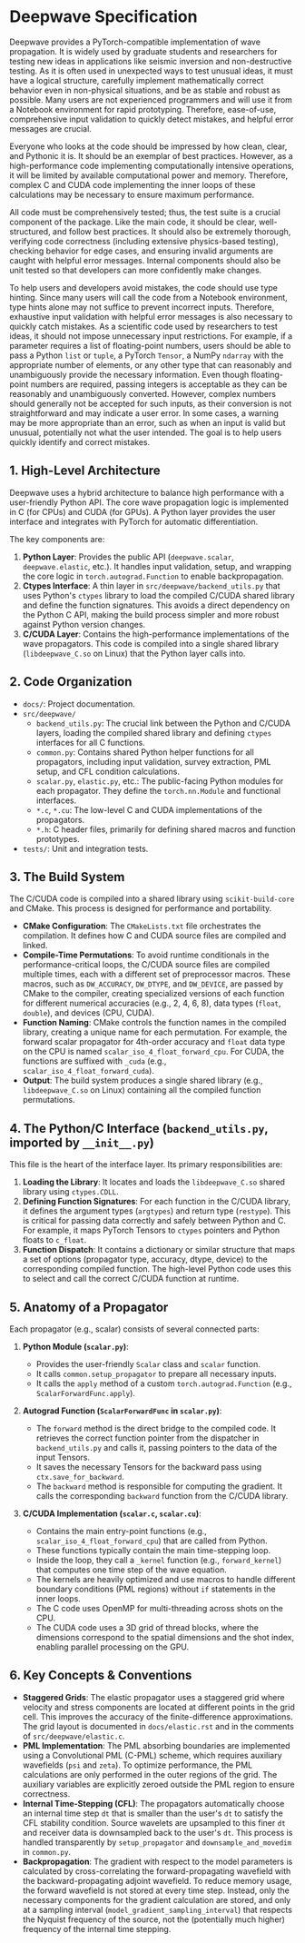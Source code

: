 # Deepwave Specification

Deepwave provides a PyTorch-compatible implementation of wave propagation. It is widely used by graduate students and researchers for testing new ideas in applications like seismic inversion and non-destructive testing. As it is often used in unexpected ways to test unusual ideas, it must have a logical structure, carefully implement mathematically correct behavior even in non-physical situations, and be as stable and robust as possible. Many users are not experienced programmers and will use it from a Notebook environment for rapid prototyping. Therefore, ease-of-use, comprehensive input validation to quickly detect mistakes, and helpful error messages are crucial.

Everyone who looks at the code should be impressed by how clean, clear, and Pythonic it is. It should be an exemplar of best practices. However, as a high-performance code implementing computationally intensive operations, it will be limited by available computational power and memory. Therefore, complex C and CUDA code implementing the inner loops of these calculations may be necessary to ensure maximum performance.

All code must be comprehensively tested; thus, the test suite is a crucial component of the package. Like the main code, it should be clear, well-structured, and follow best practices. It should also be extremely thorough, verifying code correctness (including extensive physics-based testing), checking behavior for edge cases, and ensuring invalid arguments are caught with helpful error messages. Internal components should also be unit tested so that developers can more confidently make changes.

To help users and developers avoid mistakes, the code should use type hinting. Since many users will call the code from a Notebook environment, type hints alone may not suffice to prevent incorrect inputs. Therefore, exhaustive input validation with helpful error messages is also necessary to quickly catch mistakes. As a scientific code used by researchers to test ideas, it should not impose unnecessary input restrictions. For example, if a parameter requires a list of floating-point numbers, users should be able to pass a Python `list` or `tuple`, a PyTorch `Tensor`, a NumPy `ndarray` with the appropriate number of elements, or any other type that can reasonably and unambiguously provide the necessary information. Even though floating-point numbers are required, passing integers is acceptable as they can be reasonably and unambiguously converted. However, complex numbers should generally not be accepted for such inputs, as their conversion is not straightforward and may indicate a user error. In some cases, a warning may be more appropriate than an error, such as when an input is valid but unusual, potentially not what the user intended. The goal is to help users quickly identify and correct mistakes.

## 1. High-Level Architecture

Deepwave uses a hybrid architecture to balance high performance with a user-friendly Python API. The core wave propagation logic is implemented in C (for CPUs) and CUDA (for GPUs). A Python layer provides the user interface and integrates with PyTorch for automatic differentiation.

The key components are:

1.  **Python Layer**: Provides the public API (`deepwave.scalar`, `deepwave.elastic`, etc.). It handles input validation, setup, and wrapping the core logic in `torch.autograd.Function` to enable backpropagation.
2.  **Ctypes Interface**: A thin layer in `src/deepwave/backend_utils.py` that uses Python's `ctypes` library to load the compiled C/CUDA shared library and define the function signatures. This avoids a direct dependency on the Python C API, making the build process simpler and more robust against Python version changes.
3.  **C/CUDA Layer**: Contains the high-performance implementations of the wave propagators. This code is compiled into a single shared library (`libdeepwave_C.so` on Linux) that the Python layer calls into.

## 2. Code Organization

-   `docs/`: Project documentation.
-   `src/deepwave/`
    -   `backend_utils.py`: The crucial link between the Python and C/CUDA layers, loading the compiled shared library and defining `ctypes` interfaces for all C functions.
    -   `common.py`: Contains shared Python helper functions for all propagators, including input validation, survey extraction, PML setup, and CFL condition calculations.
    -   `scalar.py`, `elastic.py`, etc.: The public-facing Python modules for each propagator. They define the `torch.nn.Module` and functional interfaces.
    -   `*.c`, `*.cu`: The low-level C and CUDA implementations of the propagators.
    -   `*.h`: C header files, primarily for defining shared macros and function prototypes.
-   `tests/`: Unit and integration tests.

## 3. The Build System

The C/CUDA code is compiled into a shared library using `scikit-build-core` and CMake. This process is designed for performance and portability.

-   **CMake Configuration**: The `CMakeLists.txt` file orchestrates the compilation. It defines how C and CUDA source files are compiled and linked.
-   **Compile-Time Permutations**: To avoid runtime conditionals in the performance-critical loops, the C/CUDA source files are compiled multiple times, each with a different set of preprocessor macros. These macros, such as `DW_ACCURACY`, `DW_DTYPE`, and `DW_DEVICE`, are passed by CMake to the compiler, creating specialized versions of each function for different numerical accuracies (e.g., 2, 4, 6, 8), data types (`float`, `double`), and devices (CPU, CUDA).
-   **Function Naming**: CMake controls the function names in the compiled library, creating a unique name for each permutation. For example, the forward scalar propagator for 4th-order accuracy and `float` data type on the CPU is named `scalar_iso_4_float_forward_cpu`. For CUDA, the functions are suffixed with `_cuda` (e.g., `scalar_iso_4_float_forward_cuda`).
-   **Output**: The build system produces a single shared library (e.g., `libdeepwave_C.so` on Linux) containing all the compiled function permutations.

## 4. The Python/C Interface (`backend_utils.py`, imported by `__init__.py`)

This file is the heart of the interface layer. Its primary responsibilities are:

1.  **Loading the Library**: It locates and loads the `libdeepwave_C.so` shared library using `ctypes.CDLL`.
2.  **Defining Function Signatures**: For each function in the C/CUDA library, it defines the argument types (`argtypes`) and return type (`restype`). This is critical for passing data correctly and safely between Python and C. For example, it maps PyTorch Tensors to `ctypes` pointers and Python floats to `c_float`.
3.  **Function Dispatch**: It contains a dictionary or similar structure that maps a set of options (propagator type, accuracy, dtype, device) to the corresponding compiled function. The high-level Python code uses this to select and call the correct C/CUDA function at runtime.

## 5. Anatomy of a Propagator

Each propagator (e.g., scalar) consists of several connected parts:

1.  **Python Module (`scalar.py`)**: 
    -   Provides the user-friendly `Scalar` class and `scalar` function.
    -   It calls `common.setup_propagator` to prepare all necessary inputs.
    -   It calls the `apply` method of a custom `torch.autograd.Function` (e.g., `ScalarForwardFunc.apply`).

2.  **Autograd Function (`ScalarForwardFunc` in `scalar.py`)**:
    -   The `forward` method is the direct bridge to the compiled code. It retrieves the correct function pointer from the dispatcher in `backend_utils.py` and calls it, passing pointers to the data of the input Tensors.
    -   It saves the necessary Tensors for the backward pass using `ctx.save_for_backward`.
    -   The `backward` method is responsible for computing the gradient. It calls the corresponding `backward` function from the C/CUDA library.

3.  **C/CUDA Implementation (`scalar.c`, `scalar.cu`)**:
    -   Contains the main entry-point functions (e.g., `scalar_iso_4_float_forward_cpu`) that are called from Python.
    -   These functions typically contain the main time-stepping loop.
    -   Inside the loop, they call a `_kernel` function (e.g., `forward_kernel`) that computes one time step of the wave equation.
    -   The kernels are heavily optimized and use macros to handle different boundary conditions (PML regions) without `if` statements in the inner loops.
    -   The C code uses OpenMP for multi-threading across shots on the CPU.
    -   The CUDA code uses a 3D grid of thread blocks, where the dimensions correspond to the spatial dimensions and the shot index, enabling parallel processing on the GPU.

## 6. Key Concepts & Conventions

-   **Staggered Grids**: The elastic propagator uses a staggered grid where velocity and stress components are located at different points in the grid cell. This improves the accuracy of the finite-difference approximations. The grid layout is documented in `docs/elastic.rst` and in the comments of `src/deepwave/elastic.c`.
-   **PML Implementation**: The PML absorbing boundaries are implemented using a Convolutional PML (C-PML) scheme, which requires auxiliary wavefields (`psi` and `zeta`). To optimize performance, the PML calculations are only performed in the outer regions of the grid. The auxiliary variables are explicitly zeroed outside the PML region to ensure correctness.
-   **Internal Time-Stepping (CFL)**: The propagators automatically choose an internal time step `dt` that is smaller than the user's `dt` to satisfy the CFL stability condition. Source wavelets are upsampled to this finer `dt` and receiver data is downsampled back to the user's `dt`. This process is handled transparently by `setup_propagator` and `downsample_and_movedim` in `common.py`.
-   **Backpropagation**: The gradient with respect to the model parameters is calculated by cross-correlating the forward-propagating wavefield with the backward-propagating adjoint wavefield. To reduce memory usage, the forward wavefield is not stored at every time step. Instead, only the necessary components for the gradient calculation are stored, and only at a sampling interval (`model_gradient_sampling_interval`) that respects the Nyquist frequency of the source, not the (potentially much higher) frequency of the internal time stepping.
